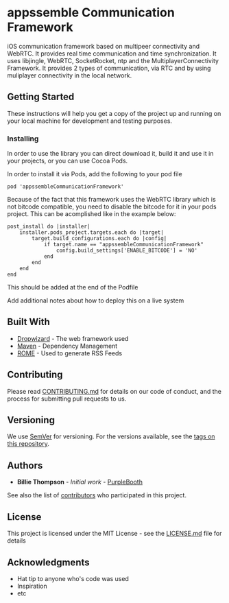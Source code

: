 # appssemble Communication Framework

iOS communication framework based on multipeer connectivity and WebRTC. It provides real time communication and time synchronization. It uses libjingle, WebRTC, SocketRocket, ntp and the MultiplayerConnectivity Framework. It provides 2 types of communication, via RTC and by using muliplayer connectivity in the local network.

## Getting Started

These instructions will help you get a copy of the project up and running on your local machine for development and testing purposes.

### Installing

In order to use the library you can direct download it, build it and use it in your projects, or you can use Cocoa Pods.

In order to install it via Pods, add the following to your pod file

```
pod 'appssembleCommunicationFramework'
```

Because of the fact that this framework uses the WebRTC library which is not bitcode compatible, you need to disable the bitcode for it in your pods project. This can be acomplished like in the example below:

```
post_install do |installer|
    installer.pods_project.targets.each do |target|
        target.build_configurations.each do |config|
            if target.name == "appssembleCommunicationFramework"
                config.build_settings['ENABLE_BITCODE'] = 'NO'
            end
        end
    end
end
```

This should be added at the end of the Podfile



Add additional notes about how to deploy this on a live system

## Built With

* [Dropwizard](http://www.dropwizard.io/1.0.2/docs/) - The web framework used
* [Maven](https://maven.apache.org/) - Dependency Management
* [ROME](https://rometools.github.io/rome/) - Used to generate RSS Feeds

## Contributing

Please read [CONTRIBUTING.md](https://gist.github.com/PurpleBooth/b24679402957c63ec426) for details on our code of conduct, and the process for submitting pull requests to us.

## Versioning

We use [SemVer](http://semver.org/) for versioning. For the versions available, see the [tags on this repository](https://github.com/your/project/tags). 

## Authors

* **Billie Thompson** - *Initial work* - [PurpleBooth](https://github.com/PurpleBooth)

See also the list of [contributors](https://github.com/your/project/contributors) who participated in this project.

## License

This project is licensed under the MIT License - see the [LICENSE.md](LICENSE.md) file for details

## Acknowledgments

* Hat tip to anyone who's code was used
* Inspiration
* etc

